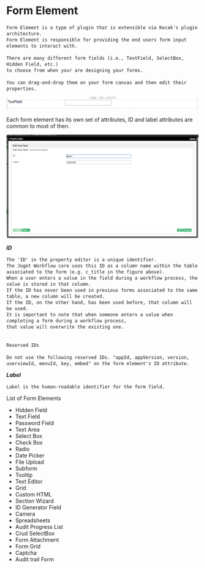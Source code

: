 # Form Element # 

```
Form Element is a type of plugin that is extensible via Kecak's plugin architecture. 
Form Element is responsible for providing the end users form input elements to interact with.

There are many different form fields (i.e., TextField, SelectBox, Hidden Field, etc.) 
to choose from when your are designing your forms.  

You can drag-and-drop them on your form canvas and then edit their properties. 
```
<img src="https://raw.githubusercontent.com/kinnara-digital-studio/kecak-workflow/master/docs/assets/buildingPlugins-textField.png" alt="buildingPlugins-textField" />

Each form element has its own set of attributes, ID and label attributes are common to most of then.

<img src="https://raw.githubusercontent.com/kinnara-digital-studio/kecak-workflow/master/docs/assets/buildingPlugins-editTextField.png" alt="buildingPlugins-editTextField" />

***ID***

```
The 'ID' in the property editor is a unique identifier. 
The Joget Workflow core uses this ID as a column name within the table associated to the form (e.g. c_title in the figure above). 
When a user enters a value in the field during a workflow process, the value is stored in that column. 
If the ID has never been used in previous forms associated to the same table, a new column will be created. 
If the ID, on the other hand, has been used before, that column will be used.  
It is important to note that when someone enters a value when completing a form during a workflow process,
that value will overwrite the existing one. 


Reserved IDs

Do not use the following reserved IDs. "appId, appVersion, version, userviewId, menuId, key, embed" on the form element's ID attribute.
```

***Label***

```
Label is the human-readable identifier for the form field.
```

List of Form Elements

- Hidden Field
- Text Field 
- Password Field 
- Text Area 
- Select Box
- Check Box
- Radio 
- Date Picker
- File Upload
- Subform
- Tooltip 
- Text Editor 
- Grid
- Custom HTML
- Section Wizard
- ID Generator Field
- Camera
- Spreadsheets
- Audit Progress List
- Crud SelectBox
- Form Attachment
- Form Grid 
- Captcha
- Audit trail Form

